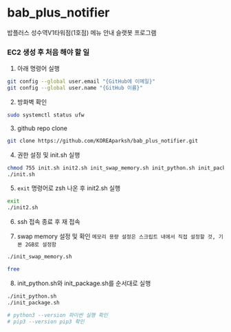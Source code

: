 # bab_plus_notifier

밥플러스 성수역V1타워점(1호점) 메뉴 안내 슬랫봇 프로그램

### EC2 생성 후 처음 해야 할 일

1. 아래 명령어 실행

```sh
git config --global user.email "{GitHub에 이메일}"
git config --global user.name "{GitHub 이름}"
```

2. 방화벽 확인

```sh
sudo systemctl status ufw
```

3. github repo clone

```sh
git clone https://github.com/KOREAparksh/bab_plus_notifier.git
```

4. 권한 설정 및 init.sh 실행

```sh
chmod 755 init.sh init2.sh init_swap_memory.sh init_python.sh init_package.sh
./init.sh
```

5. `exit` 명령어로 zsh 나온 후 init2.sh 실행

```sh
exit
./init2.sh
```

6. ssh 접속 종료 후 재 접속

7. swap memory 설정 및 확인 `메모리 용량 설정은 스크립트 내에서 직접 설정할 것, 기본 2GB로 설정함`

```sh
./init_swap_memory.sh

free
```

8. init_python.sh와 init_package.sh를 순서대로 실행

```sh
./init_python.sh
./init_package.sh

# python3 --version 파이썬 실행 확인
# pip3 --version pip3 확인
